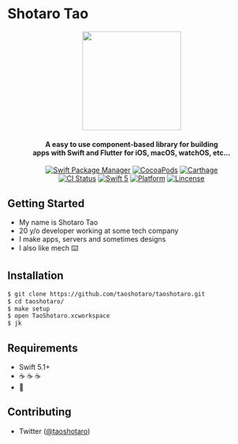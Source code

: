 # Shotaro Tao

<p align="center">
<img src="https://avatars3.githubusercontent.com/u/12542163" width=200>
</p>

<H4 align="center">
A easy to use component-based library for building</br>apps with Swift and Flutter for iOS, macOS, watchOS, etc...</br>
</H4>

<p align="center">
  <a href="https://swift.org/package-manager"><img alt="Swift Package Manager" src="https://img.shields.io/badge/SwiftPM-compatible-yellowgreen.svg"/></a>
  <a href="https://cocoapods.org"><img alt="CocoaPods" src="https://img.shields.io/badge/cocoapods-compatible-orange.svg"/></a>
  <a href="https://github.com/Carthage/Carthage"><img alt="Carthage" src="https://img.shields.io/badge/Carthage-compatible-yellow.svg"/></a>
</br>
  <a href="https://github.com/ra1028/Carbon/actions"><img alt="CI Status" src="https://github.com/ra1028/Carbon/workflows/GitHub%20Actions/badge.svg"/></a>
  <a href="https://developer.apple.com/swift"><img alt="Swift 5" src="https://img.shields.io/badge/language-Swift 5-orange.svg"/></a>
  <a href="https://developer.apple.com/"><img alt="Platform" src="http://img.shields.io/badge/platform-iOS%20%7C%20tvOS%20%7C%20macOS%20%7C%20watchOS-green.svg"/></a>
  <a href="https://github.com/taoshotaro/taoshotaro/blob/master/LICENSE"><img alt="Lincense" src="https://img.shields.io/badge/License-Apache%202.0-black.svg"/></a>
</p>

## Getting Started

- My name is Shotaro Tao
- 20 y/o developer working at some tech company
- I make apps, servers and sometimes designs
- I also like mech ⌨️

## Installation

```sh
$ git clone https://github.com/taoshotaro/taoshotaro.git
$ cd taoshotaro/
$ make setup
$ open TaoShotaro.xcworkspace
$ jk
```

## Requirements

- Swift 5.1+
- ☕ ☕ ☕
- 🍬

## Contributing

- Twitter ([@taoshotaro](https://twitter.com/taoshotaro))
